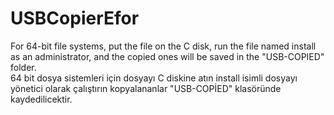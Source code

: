 # USBCopierEfor
For 64-bit file systems, put the file on the C disk, run the file named install as an administrator, and the copied ones will be saved in the "USB-COPIED" folder.                 
64 bit dosya sistemleri için dosyayı C diskine atın install isimli dosyayı yönetici olarak çalıştırın kopyalananlar "USB-COPİED" klasöründe kaydedilicektir.
